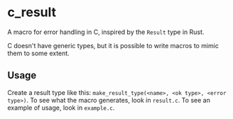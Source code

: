 # c_result
A macro for error handling in C, inspired by the `Result` type in Rust.

C doesn't have generic types, but it is possible to write macros to mimic them to
some extent.

## Usage
Create a result type like this: `make_result_type(<name>, <ok type>, <error type>)`.
To see what the macro generates, look in `result.c`. To see an example of usage,
look in `example.c`.
